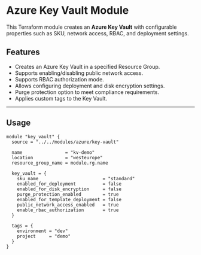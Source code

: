 # Azure Key Vault Module

This Terraform module creates an **Azure Key Vault** with configurable properties such as SKU, network access, RBAC, and deployment settings.

## Features

- Creates an Azure Key Vault in a specified Resource Group.
- Supports enabling/disabling public network access.
- Supports RBAC authorization mode.
- Allows configuring deployment and disk encryption settings.
- Purge protection option to meet compliance requirements.
- Applies custom tags to the Key Vault.

---

## Usage

```hcl
module "key_vault" {
  source = "../../modules/azure/key-vault"

  name                = "kv-demo"
  location            = "westeurope"
  resource_group_name = module.rg.name

  key_vault = {
    sku_name                        = "standard"
    enabled_for_deployment          = false
    enabled_for_disk_encryption     = false
    purge_protection_enabled        = true
    enabled_for_template_deployment = false
    public_network_access_enabled   = true
    enable_rbac_authorization       = true
  }

  tags = {
    environment = "dev"
    project     = "demo"
  }
}
